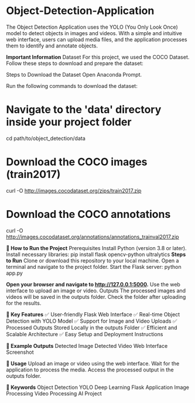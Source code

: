 # Object-Detection-Application
The Object Detection Application uses the YOLO (You Only Look Once) model to detect objects in images and videos. With a simple and intuitive web interface, users can upload media files, and the application processes them to identify and annotate objects.

**Important Information**
Dataset
For this project, we used the COCO Dataset. Follow these steps to download and prepare the dataset:

Steps to Download the Dataset
Open Anaconda Prompt.

Run the following commands to download the dataset:
   # Navigate to the 'data' directory inside your project folder
cd path/to/object_detection/data

# Download the COCO images (train2017)
curl -O http://images.cocodataset.org/zips/train2017.zip

# Download the COCO annotations
curl -O http://images.cocodataset.org/annotations/annotations_trainval2017.zip


**🚀 How to Run the Project**
Prerequisites
Install Python (version 3.8 or later).
Install necessary libraries:
         pip install flask opencv-python ultralytics
**Steps to Run**
Clone or download this repository to your local machine.
Open a terminal and navigate to the project folder.
Start the Flask server:
        python app.py

**Open your browser and navigate to http://127.0.0.1:5000.**
Use the web interface to upload an image or video.
Outputs
The processed images and videos will be saved in the outputs folder.
Check the folder after uploading for the results.

**🔹 Key Features**
✅ User-friendly Flask Web Interface
✅ Real-time Object Detection with YOLO Model
✅ Support for Image and Video Uploads
✅ Processed Outputs Stored Locally in the outputs Folder
✅ Efficient and Scalable Architecture
✅ Easy Setup and Deployment Instructions

**📸 Example Outputs**
Detected Image
Detected Video
Web Interface Screenshot

**🚀 Usage**
Upload an image or video using the web interface.
Wait for the application to process the media.
Access the processed output in the outputs folder.

**🔑 Keywords**
Object Detection
YOLO
Deep Learning
Flask Application
Image Processing
Video Processing
AI Project



